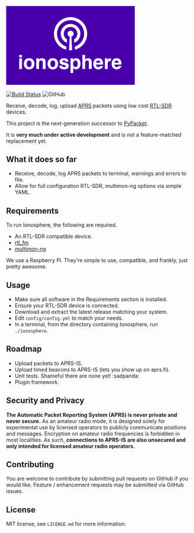 <img src="./logo.png" alt="Ionosphere Logo" width="350">

[![Build Status](https://travis-ci.org/cceremuga/ionosphere.svg?branch=master)](https://travis-ci.org/cceremuga/ionosphere) ![GitHub](https://img.shields.io/github/license/cceremuga/ionosphere)

Receive, decode, log, upload [APRS](http://www.aprs.org/) packets using low cost [RTL-SDR](http://osmocom.org/projects/sdr/wiki/rtl-sdr) devices.

This project is the next-generation successor to [PyPacket](https://gihub.com/cceremuga/pypacket).

It is **very much under active development** and is not a feature-matched replacement yet.

## What it does so far

* Receive, decode, log APRS packets to terminal, warnings and errors to file.
* Allow for full configuration RTL-SDR, multimon-ng options via simple YAML.

## Requirements

To run Ionosphere, the following are required.

* An RTL-SDR compatible device.
* [rtl_fm](http://osmocom.org/projects/sdr/wiki/rtl-sdr)
* [multimon-ng](https://github.com/EliasOenal/multimon-ng)

We use a Raspberry Pi. They're simple to use, compatible, and frankly, just pretty awesome.

## Usage

* Make sure all software in the Requirements section is installed.
* Ensure your RTL-SDR device is connected.
* Download and extract the latest release matching your system.
* Edit `config/config.yml` to match your needs.
* In a terminal, from the directory containing Ionosphere, run `./ionosphere`.

## Roadmap

* Upload packets to APRS-IS.
* Upload timed beacons to APRS-IS (lets you show up on aprs.fi).
* Unit tests. Shameful there are none yet! :sadpanda:
* Plugin framework.

## Security and Privacy

**The Automatic Packet Reporting System (APRS) is never private and never secure.** As an amateur radio mode, it is designed solely for experimental use by licensed operators to publicly communicate positions and messages. Encryption on amateur radio frequencies is forbidden in most localities. As such, **connections to APRS-IS are also unsecured and only intended for licensed amateur radio operators.**

## Contributing

You are welcome to contribute by submitting pull requests on GitHub if you would like. Feature / enhancement requests may be submitted via GitHub issues.

## License

MIT license, see `LICENSE.md` for more information.

